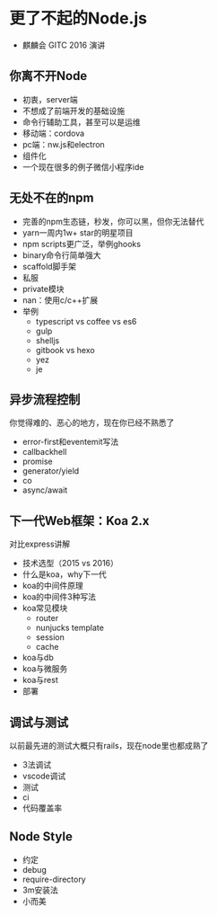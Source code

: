 # 更了不起的Node.js

- 麒麟会 GITC 2016 演讲

## 你离不开Node

- 初衷，server端
- 不想成了前端开发的基础设施
- 命令行辅助工具，甚至可以是运维
- 移动端：cordova
- pc端：nw.js和electron
- 组件化
- 一个现在很多的例子微信小程序ide

## 无处不在的npm

- 完善的npm生态链，秒发，你可以黑，但你无法替代
- yarn一周内1w+ star的明星项目
- npm scripts更广泛，举例ghooks
- binary命令行简单强大
- scaffold脚手架
- 私服
- private模块
- nan：使用c/c++扩展
- 举例
  - typescript vs coffee vs es6
  - gulp
  - shelljs
  - gitbook vs hexo
  - yez
  - je

## 异步流程控制

你觉得难的、恶心的地方，现在你已经不熟悉了

- error-first和eventemit写法
- callbackhell
- promise
- generator/yield
- co
- async/await

## 下一代Web框架：Koa 2.x

对比express讲解

- 技术选型（2015 vs 2016）
- 什么是koa，why下一代
- koa的中间件原理
- koa的中间件3种写法
- koa常见模块
  - router
  - nunjucks template
  - session
  - cache
- koa与db
- koa与微服务
- koa与rest
- 部署

## 调试与测试

以前最先进的测试大概只有rails，现在node里也都成熟了

- 3法调试
- vscode调试
- 测试
- ci
- 代码覆盖率

## Node Style

- 约定
- debug
- require-directory
- 3m安装法
- 小而美
